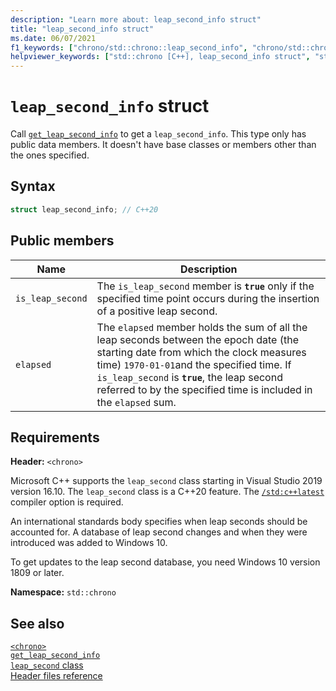 ```yaml
---
description: "Learn more about: leap_second_info struct"
title: "leap_second_info struct"
ms.date: 06/07/2021
f1_keywords: ["chrono/std::chrono::leap_second_info", "chrono/std::chrono::leap_second_info::is_leap_second", "chrono/std::chrono::leap_second_info::elapsed"]
helpviewer_keywords: ["std::chrono [C++], leap_second_info struct", "std::chrono::leap_second_info::date function", "std::chrono::leap_second_info::value function"]
---
```

# `leap_second_info` struct

Call [`get_leap_second_info`](./chrono-functions.md#std-chrono-get-leap-second-info) to get a `leap_second_info`. This type only has public data members. It doesn't have base classes or members other than the ones specified.

## Syntax

```cpp
struct leap_second_info; // C++20
```

## Public members

| Name | Description |
|--|--|
| `is_leap_second` | The `is_leap_second` member is **`true`** only if the specified time point occurs during the insertion of a positive leap second. |
| `elapsed` | The `elapsed` member holds the sum of all the leap seconds between the epoch date (the starting date from which the clock measures time) `1970-01-01`and the specified time. If `is_leap_second` is **`true`**, the leap second referred to by the specified time is included in the `elapsed` sum. |

## Requirements

**Header:** `<chrono>`

Microsoft C++ supports the `leap_second` class starting in Visual Studio 2019 version 16.10. The `leap_second` class is a C++20 feature. The [`/std:c++latest`](../build/reference/std-specify-language-standard-version.md) compiler option is required.

An international standards body specifies when leap seconds should be accounted for. A database of leap second changes and when they were introduced was added to Windows 10.

To get updates to the leap second database, you need Windows 10 version 1809 or later.


**Namespace:** `std::chrono`

## See also

[`<chrono>`](./chrono.md)\
[`get_leap_second_info`](./chrono-functions.md#std-chrono-get-leap-second-info)\
[`leap_second` class](./leap-second-class.md)\
[Header files reference](./cpp-standard-library-header-files.md)
